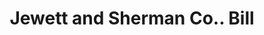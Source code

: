 ---
doi: 10.7916/D8KS83QX
date_other: '1880'
date_other_textual: 1880-1889
form: printed ephemera
genre:
- Invoices
name:
- Jewett and Sherman Co.
object_in_context_url: https://biggert.cul.columbia.edu/items/view/ave_biggert_01610
subject_hierarchical_geographic:
- Milwaukee, Wisconsin, United States
subject_name:
- Jewett and Sherman Co.
title: Jewett and Sherman Co.. Bill
sort_title: Jewett and Sherman Co.. Bill
call_number: ave_biggert_01610
coordinates:
- 43.05,-87.95
pid: ave_biggert_01610
identifiers: ave_biggert_01610
thumbnail: https://derivativo-3.library.columbia.edu/iiif/2/ldpd:343945/full/!256,256/0/native.jpg
permalink: "/biggert/ave_biggert_01610/"
layout: iiif-image-page
---